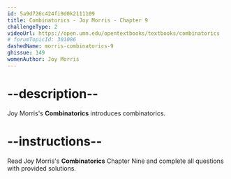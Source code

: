 ```yaml
---
id: 5a9d726c424fi9d0k2111109
title: Combinatorics - Joy Morris - Chapter 9
challengeType: 2
videoUrl: https://open.umn.edu/opentextbooks/textbooks/combinatorics
# forumTopicId: 301086
dashedName: morris-combinatorics-9
ghissue: 149
womenAuthor: Joy Morris 
---
```


# --description--

Joy Morris's __Combinatorics__ introduces combinatorics.

# --instructions--

Read Joy Morris's __Combinatorics__ Chapter Nine and complete all questions with provided solutions.